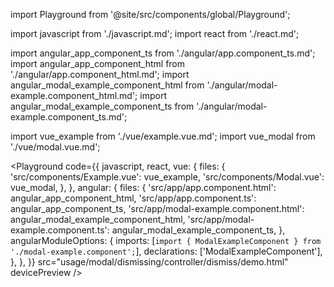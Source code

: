 import Playground from '@site/src/components/global/Playground';

import javascript from './javascript.md';
import react from './react.md';

import angular_app_component_ts from './angular/app.component_ts.md';
import angular_app_component_html from './angular/app.component_html.md';
import angular_modal_example_component_html from './angular/modal-example.component_html.md';
import angular_modal_example_component_ts from './angular/modal-example.component_ts.md';

import vue_example from './vue/example.vue.md';
import vue_modal from './vue/modal.vue.md';

<Playground
  code={{
    javascript,
    react,
    vue: {
      files: {
        'src/components/Example.vue': vue_example,
        'src/components/Modal.vue': vue_modal,
      },
    },
    angular: {
      files: {
        'src/app/app.component.html': angular_app_component_html,
        'src/app/app.component.ts': angular_app_component_ts,
        'src/app/modal-example.component.html': angular_modal_example_component_html,
        'src/app/modal-example.component.ts': angular_modal_example_component_ts,
      },
      angularModuleOptions: {
        imports: [`import { ModalExampleComponent } from './modal-example.component';`],
        declarations: ['ModalExampleComponent'],
      },
    },
  }}
  src="usage/modal/dismissing/controller/dismiss/demo.html"
  devicePreview
/>
